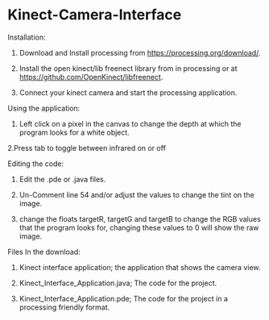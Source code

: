 # Kinect-Camera-Interface

Installation:

1. Download and Install processing from https://processing.org/download/.

2. Install the open kinect/lib freenect library from in processing or at https://github.com/OpenKinect/libfreenect.

3. Connect your kinect camera and start the processing application.

Using the application:

1. Left click on a pixel in the canvas to change the depth at which the program looks for a white object.

2.Press tab to toggle between infrared on or off

Editing the code:

1. Edit the .pde or .java files.

2. Un-Comment line 54 and/or adjust the values to change the tint on the image.

3. change the floats targetR, targetG and targetB to change the RGB values that the program looks for, changing these values to 0 will show the raw image.

Files In the download:

1. Kinect interface application; the application that shows the camera view.

2. Kinect_Interface_Application.java; The code for the project.

3. Kinect_Interface_Application.pde; The code for the project in a processing friendly format.
